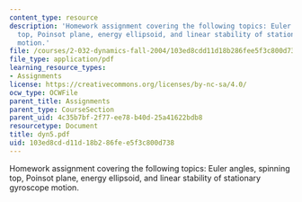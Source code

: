 ```yaml
---
content_type: resource
description: 'Homework assignment covering the following topics: Euler angles, spinning
  top, Poinsot plane, energy ellipsoid, and linear stability of stationary gyroscope
  motion.'
file: /courses/2-032-dynamics-fall-2004/103ed8cdd11d18b286fee5f3c800d738_dyn5.pdf
file_type: application/pdf
learning_resource_types:
- Assignments
license: https://creativecommons.org/licenses/by-nc-sa/4.0/
ocw_type: OCWFile
parent_title: Assignments
parent_type: CourseSection
parent_uid: 4c35b7bf-2f77-ee78-b40d-25a41622bdb8
resourcetype: Document
title: dyn5.pdf
uid: 103ed8cd-d11d-18b2-86fe-e5f3c800d738
---
```

Homework assignment covering the following topics: Euler angles, spinning top, Poinsot plane, energy ellipsoid, and linear stability of stationary gyroscope motion.